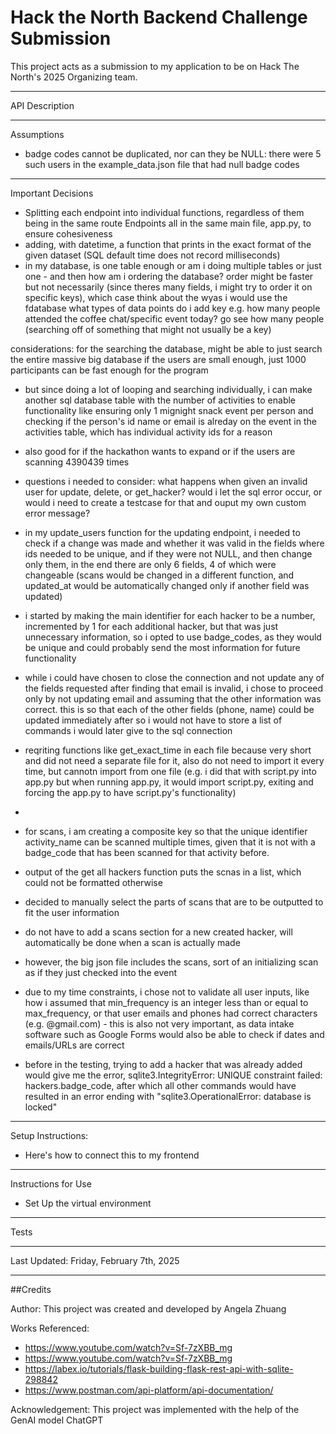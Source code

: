 # Hack the North Backend Challenge Submission

This project acts as a submission to my application to be on Hack The North's 2025 Organizing team.

---

API Description

---

Assumptions

- badge codes cannot be duplicated, nor can they be NULL: there were 5 such users in the example_data.json file that had null badge codes

---

Important Decisions

- Splitting each endpoint into individual functions, regardless of them being in the same route
  Endpoints all in the same main file, app.py, to ensure cohesiveness
- adding, with datetime, a function that prints in the exact format of the given dataset (SQL default time does not record milliseconds)
- in my database, is one table enough or am i doing multiple tables or just one - and then how am i ordering the database? order might be faster but not necessarily (since theres many fields, i might try to order it on specific keys), which case
  think about the wyas i would use the fdatabase
  what types of data points do i add key
  e.g. how many people attended the coffee chat/specific event today? go see how many people (searching off of something that might not usually be a key)

considerations: for the searching the database, might be able to just search the entire massive big database if the users are small enough, just 1000 participants can be fast enough for the program

- but since doing a lot of looping and searching individually, i can make another sql database table with the number of activities to enable functionality like ensuring only 1 mignight snack event per person and checking if the person's id name or email is alreday on the event in the activities table, which has individual activity ids for a reason
- also good for if the hackathon wants to expand or if the users are scanning 4390439 times
- questions i needed to consider: what happens when given an invalid user for update, delete, or get_hacker? would i let the sql error occur, or would i need to create a testcase for that and ouput my own custom error message?

- in my update_users function for the updating endpoint, i needed to check if a change was made and whether it was valid in the fields where ids needed to be unique, and if they were not NULL, and then change only them, in the end there are only 6 fields, 4 of which were changeable (scans would be changed in a different function, and updated_at would be automatically changed only if another field was updated)

- i started by making the main identifier for each hacker to be a number, incremented by 1 for each additional hacker, but that was just unnecessary information, so i opted to use badge_codes, as they would be unique and could probably send the most information for future functionality

- while i could have chosen to close the connection and not update any of the fields requested after finding that email is invalid, i chose to proceed only by not updating email and assuming that the other information was correct. this is so that each of the other fields (phone, name) could be updated immediately after so i would not have to store a list of commands i would later give to the sql connection

- reqriting functions like get_exact_time in each file because very short and did not need a separate file for it, also do not need to import it every time, but cannotn import from one file (e.g. i did that with script.py into app.py but when running app.py, it would import script.py, exiting and forcing the app.py to have script.py's functionality)
-
- for scans, i am creating a composite key so that the unique identifier activity_name can be scanned multiple times, given that it is not with a badge_code that has been scanned for that activity before.

- output of the get all hackers function puts the scnas in a list, which could not be formatted otherwise

- decided to manually select the parts of scans that are to be outputted to fit the user information
- do not have to add a scans section for a new created hacker, will automatically be done when a scan is actually made
- however, the big json file includes the scans, sort of an initializing scan as if they just checked into the event
- due to my time constraints, i chose not to validate all user inputs, like how i assumed that min_frequency is an integer less than or equal to max_frequency, or that user emails and phones had correct characters (e.g. @gmail.com) - this is also not very important, as data intake software such as Google Forms would also be able to check if dates and emails/URLs are correct
- before in the testing, trying to add a hacker that was already added would give me the error, sqlite3.IntegrityError: UNIQUE constraint failed: hackers.badge_code, after which all other commands would have resulted in an error ending with "sqlite3.OperationalError: database is locked"

---

Setup Instructions:

- Here's how to connect this to my frontend

---

Instructions for Use

- Set Up the virtual environment

---

Tests

---

Last Updated: Friday, February 7th, 2025

---

##Credits

Author: This project was created and developed by Angela Zhuang

Works Referenced:
- https://www.youtube.com/watch?v=Sf-7zXBB_mg
- https://www.youtube.com/watch?v=Sf-7zXBB_mg
- https://labex.io/tutorials/flask-building-flask-rest-api-with-sqlite-298842
- https://www.postman.com/api-platform/api-documentation/

Acknowledgement: This project was implemented with the help of the GenAI model ChatGPT
